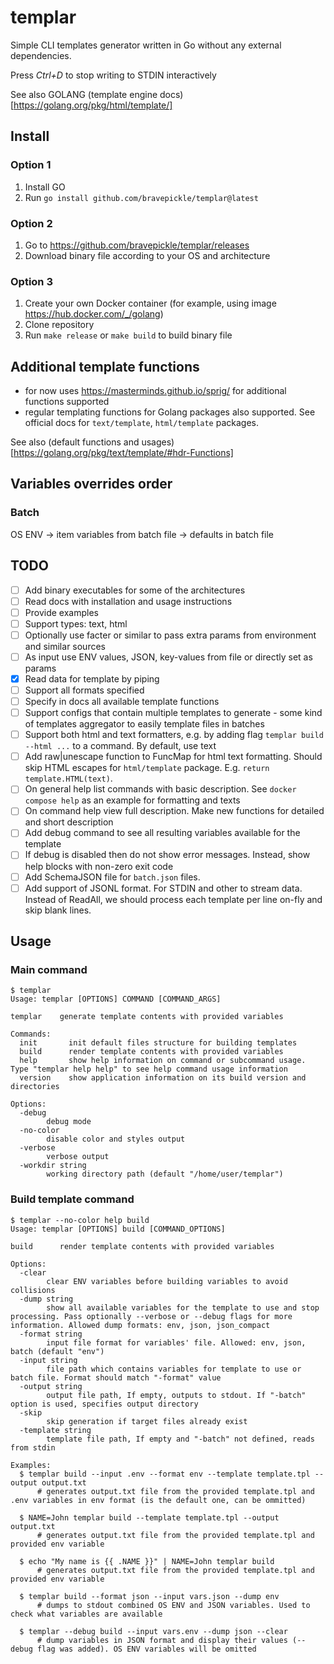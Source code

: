 # templar
Simple CLI templates generator written in Go without any external dependencies.

Press *Ctrl+D* to stop writing to STDIN interactively

See also GOLANG (template engine docs)[https://golang.org/pkg/html/template/]

## Install
### Option 1
1. Install GO
2. Run `go install github.com/bravepickle/templar@latest`

### Option 2
1. Go to https://github.com/bravepickle/templar/releases
2. Download binary file according to your OS and architecture

### Option 3
1. Create your own Docker container (for example, using image https://hub.docker.com/_/golang)
2. Clone repository
3. Run `make release` or `make build` to build binary file

## Additional template functions
- for now uses https://masterminds.github.io/sprig/ for additional functions supported
- regular templating functions for Golang packages also supported. See official docs for `text/template`, `html/template` packages.

See also (default functions and usages)[https://golang.org/pkg/text/template/#hdr-Functions]

## Variables overrides order
### Batch
OS ENV -> item variables from batch file -> defaults in batch file

## TODO
- [ ] Add binary executables for some of the architectures
- [ ] Read docs with installation and usage instructions
- [ ] Provide examples
- [ ] Support types: text, html
- [ ] Optionally use facter or similar to pass extra params from environment and similar sources
- [ ] As input use ENV values, JSON, key-values from file or directly set as params
- [x] Read data for template by piping
- [ ] Support all formats specified
- [ ] Specify in docs all available template functions
- [ ] Support configs that contain multiple templates to generate - some kind of templates aggregator to easily template files in batches
- [ ] Support both html and text formatters, e.g. by adding flag `templar build --html ...` to a command. By default, use text
- [ ] Add raw|unescape function to FuncMap for html text formatting. Should skip HTML escapes for `html/template` package. E.g. `return template.HTML(text)`.
- [ ] On general help list commands with basic description. See `docker compose help` as an example for formatting and texts
- [ ] On command help view full description. Make new functions for detailed and short description
- [ ] Add debug command to see all resulting variables available for the template
- [ ] If debug is disabled then do not show error messages. Instead, show help blocks with non-zero exit code
- [ ] Add SchemaJSON file for `batch.json` files.
- [ ] Add support of JSONL format. For STDIN and other to stream data. Instead of ReadAll, we should process each template per line on-fly and skip blank lines.

## Usage
### Main command
```
$ templar
Usage: templar [OPTIONS] COMMAND [COMMAND_ARGS]

templar    generate template contents with provided variables

Commands:
  init       init default files structure for building templates
  build      render template contents with provided variables
  help       show help information on command or subcommand usage. Type "templar help help" to see help command usage information
  version    show application information on its build version and directories

Options:
  -debug
        debug mode
  -no-color
        disable color and styles output
  -verbose
        verbose output
  -workdir string
        working directory path (default "/home/user/templar")
```        

### Build template command
```
$ templar --no-color help build
Usage: templar [OPTIONS] build [COMMAND_OPTIONS]

build      render template contents with provided variables

Options:
  -clear
        clear ENV variables before building variables to avoid collisions
  -dump string
        show all available variables for the template to use and stop processing. Pass optionally --verbose or --debug flags for more information. Allowed dump formats: env, json, json_compact
  -format string
        input file format for variables' file. Allowed: env, json, batch (default "env")
  -input string
        file path which contains variables for template to use or batch file. Format should match "-format" value
  -output string
        output file path, If empty, outputs to stdout. If "-batch" option is used, specifies output directory
  -skip
        skip generation if target files already exist
  -template string
        template file path, If empty and "-batch" not defined, reads from stdin

Examples:
  $ templar build --input .env --format env --template template.tpl --output output.txt 
      # generates output.txt file from the provided template.tpl and .env variables in env format (is the default one, can be ommitted)

  $ NAME=John templar build --template template.tpl --output output.txt
      # generates output.txt file from the provided template.tpl and provided env variable

  $ echo "My name is {{ .NAME }}" | NAME=John templar build
      # generates output.txt file from the provided template.tpl and provided env variable

  $ templar build --format json --input vars.json --dump env
      # dumps to stdout combined OS ENV and JSON variables. Used to check what variables are available

  $ templar --debug build --input vars.env --dump json --clear
      # dump variables in JSON format and display their values (--debug flag was added). OS ENV variables will be omitted
```
